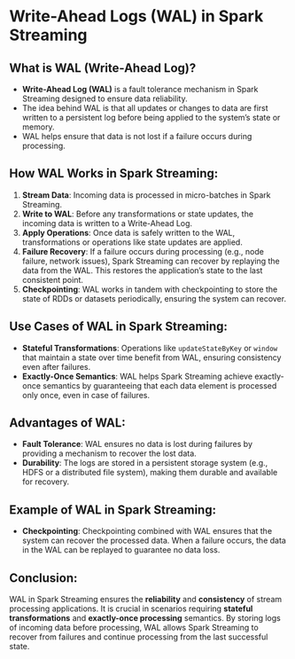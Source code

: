 # Write-Ahead Logs (WAL) in Spark Streaming

## What is WAL (Write-Ahead Log)?
- **Write-Ahead Log (WAL)** is a fault tolerance mechanism in Spark Streaming designed to ensure data reliability.
- The idea behind WAL is that all updates or changes to data are first written to a persistent log before being applied to the system’s state or memory.
- WAL helps ensure that data is not lost if a failure occurs during processing.

## How WAL Works in Spark Streaming:
1. **Stream Data**: Incoming data is processed in micro-batches in Spark Streaming.
2. **Write to WAL**: Before any transformations or state updates, the incoming data is written to a Write-Ahead Log.
3. **Apply Operations**: Once data is safely written to the WAL, transformations or operations like state updates are applied.
4. **Failure Recovery**: If a failure occurs during processing (e.g., node failure, network issues), Spark Streaming can recover by replaying the data from the WAL. This restores the application’s state to the last consistent point.
5. **Checkpointing**: WAL works in tandem with checkpointing to store the state of RDDs or datasets periodically, ensuring the system can recover.

## Use Cases of WAL in Spark Streaming:
- **Stateful Transformations**: Operations like `updateStateByKey` or `window` that maintain a state over time benefit from WAL, ensuring consistency even after failures.
- **Exactly-Once Semantics**: WAL helps Spark Streaming achieve exactly-once semantics by guaranteeing that each data element is processed only once, even in case of failures.

## Advantages of WAL:
- **Fault Tolerance**: WAL ensures no data is lost during failures by providing a mechanism to recover the lost data.
- **Durability**: The logs are stored in a persistent storage system (e.g., HDFS or a distributed file system), making them durable and available for recovery.

## Example of WAL in Spark Streaming:
- **Checkpointing**: Checkpointing combined with WAL ensures that the system can recover the processed data. When a failure occurs, the data in the WAL can be replayed to guarantee no data loss.

## Conclusion:
WAL in Spark Streaming ensures the **reliability** and **consistency** of stream processing applications. It is crucial in scenarios requiring **stateful transformations** and **exactly-once processing** semantics. By storing logs of incoming data before processing, WAL allows Spark Streaming to recover from failures and continue processing from the last successful state.
